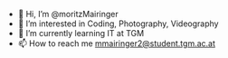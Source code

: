 - 👋 Hi, I’m @moritzMairinger
- 👀 I’m interested in Coding, Photography, Videography
- 🌱 I’m currently learning IT at TGM 
- 📫 How to reach me mmairinger2@student.tgm.ac.at
